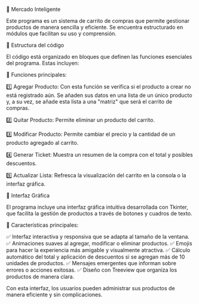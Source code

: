 🛒 Mercado Inteligente

Este programa es un sistema de carrito de compras que permite gestionar productos de manera sencilla y eficiente. Se encuentra estructurado en módulos que facilitan su uso y comprensión.

🔹 Estructura del código

El código está organizado en bloques que definen las funciones esenciales del programa. Estas incluyen:

🔹 Funciones principales:

1️⃣ Agregar Producto: Con esta función se verifica si el producto a crear no está registrado aún. Se añaden sus datos en una lista de un único producto y, a su vez, se añade esta lista a una "matriz" que será el carrito de compras.

2️⃣ Quitar Producto: Permite eliminar un producto del carrito.

3️⃣ Modificar Producto: Permite cambiar el precio y la cantidad de un producto agregado al carrito.

4️⃣ Generar Ticket: Muestra un resumen de la compra con el total y posibles descuentos.

5️⃣ Actualizar Lista: Refresca la visualización del carrito en la consola o la interfaz gráfica.

🎨 Interfaz Gráfica

El programa incluye una interfaz gráfica intuitiva desarrollada con Tkinter, que facilita la gestión de productos a través de botones y cuadros de texto.

📌 Características principales:

✅ Interfaz interactiva y responsiva que se adapta al tamaño de la ventana.
✅ Animaciones suaves al agregar, modificar o eliminar productos.
✅ Emojis para hacer la experiencia más amigable y visualmente atractiva.
✅ Cálculo automático del total y aplicación de descuentos si se agregan más de 10 unidades de productos.
✅ Mensajes emergentes que informan sobre errores o acciones exitosas.
✅ Diseño con Treeview que organiza los productos de manera clara.

Con esta interfaz, los usuarios pueden administrar sus productos de manera eficiente y sin complicaciones.


